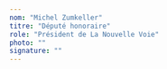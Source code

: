 ```yaml
---
nom: "Michel Zumkeller"
titre: "Député honoraire"
role: "Président de La Nouvelle Voie"
photo: ""
signature: ""
---
```

